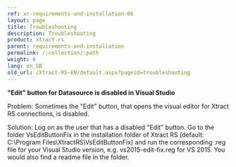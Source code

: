 ```yaml
---
ref: xr-requirements-and-installation-06
layout: page
title: Troubleshooting
description: Troubleshooting
product: xtract-rs
parent: requirements-and-installation
permalink: /:collection/:path
weight: 6
lang: en_GB
old_url: /Xtract-RS-EN/default.aspx?pageid=troubleshooting
---
```


**"Edit" button for Datasource is disabled in Visual Studio**

Problem: 
Sometimes the "Edit" button, that opens the visual editor for Xtract RS connections, is disabled.

Solution:
Log on as the user that has a disabled "Edit" button.
Go to the folder VsEditButtonFix in the installation folder of Xtract RS (default: C:\Program Files\XtractRS\VsEditButtonFix) and run the corresponding .reg file for your Visual Studio version, e.g. vs2015-edit-fix.reg for VS 2015.
You would also find a readme file in the folder. 